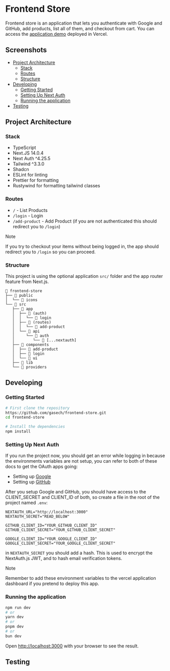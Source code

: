 # Frontend Store
Frontend store is an application that lets you authenticate with Google and GitHub, add products, list all of them, and checkout from cart. You can access the [application demo](https://frontend-store-xi.vercel.app/) deployed in Vercel. 

## Screenshots

<!-- vim-markdown-toc Marked -->

* [Project Architecture](#project-architecture)
  * [Stack](#stack)
  * [Routes](#routes)
  * [Structure](#structure)
* [Developing](#developing)
  * [Getting Started](#getting-started)
  * [Setting Up Next Auth](#setting-up-next-auth)
  * [Running the application](#running-the-application)
* [Testing](#testing)

<!-- vim-markdown-toc -->

## Project Architecture

### Stack
- TypeScript
- Next.JS 14.0.4
- Next Auth ^4.25.5
- Tailwind ^3.3.0
- Shadcn
- ESLint for linting
- Prettier for formatting 
- Rustywind for formatting tailwind classes

### Routes
- `/` - List Products
- `/login` - Login  
- `/add-product` - Add Product (if you are not authenticated this should redirect you to `/login`)

> [!NOTE]
> If you try to checkout your items without being logged in, the app should redirect you to `/login` so you can proceed.

### Structure
This project is using the optional application `src/` folder and the app router feature from Next.js.

```
 frontend-store
├──  public
│  └──  icons
└──  src
   ├──  app
   │  ├──  (auth)
   │  │  └──  login
   │  ├──  (routes)
   │  │  └──  add-product
   │  └──  api
   │     └──  auth
   │        └──  [...nextauth]
   ├──  components
   │  ├──  add-product
   │  ├──  login
   │  └──  ui
   ├──  lib
   └──  providers
```

## Developing 
### Getting Started

```bash 
# First clone the repository
https://github.com/gasech/frontend-store.git
cd frontend-store

# Install the dependencies
npm install 
```

### Setting Up Next Auth 
If you run the project now, you should get an error while logging in because the environments variables are not setup, you can refer to both of these docs to get the OAuth apps going:
- Setting up [Google](https://console.developers.google.com/apis/credentials)
- Setting up [GitHub](https://developer.github.com/apps/building-oauth-apps/authorizing-oauth-apps)

After you setup Google and GitHub, you should have access to the CLIENT_SECRET and CLIENT_ID of both, so create a file in the root of the project named `.env`:

```.env
NEXTAUTH_URL="http://localhost:3000" 
NEXTAUTH_SECRET="READ_BELOW"

GITHUB_CLIENT_ID="YOUR_GITHUB_CLIENT_ID"
GITHUB_CLIENT_SECRET="YOUR_GITHUB_CLIENT_SECRET"

GOOGLE_CLIENT_ID="YOUR_GOOGLE_CLIENT_ID"
GOOGLE_CLIENT_SECRET="YOUR_GOOGLE_CLIENT_SECRET"
```

in `NEXTAUTH_SECRET` you should add a hash. This is used to encrypt the NextAuth.js JWT, and to hash email verification tokens. 

> [!NOTE]
> Remember to add these environment variables to the vercel application dashboard if you pretend to deploy this app.

### Running the application
```bash
npm run dev
# or
yarn dev
# or
pnpm dev
# or
bun dev
```

Open [http://localhost:3000](http://localhost:3000) with your browser to see the result.

## Testing
